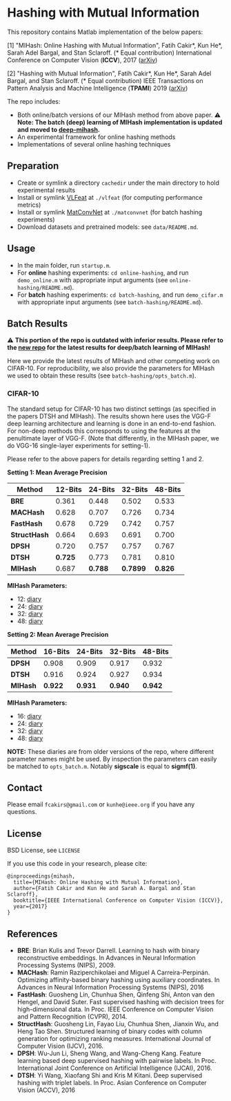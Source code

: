 # Hashing with Mutual Information
This repository contains Matlab implementation of the below papers:

[1] "MIHash: Online Hashing with Mutual Information",
    Fatih Cakir*, Kun He*, Sarah Adel Bargal, and Stan Sclaroff. (* Equal contribution)
    International Conference on Computer Vision (**ICCV**), 2017 ([arXiv](https://arxiv.org/abs/1703.08919))

[2] "Hashing with Mutual Information",
    Fatih Cakir*, Kun He*, Sarah Adel Bargal, and Stan Sclaroff. (* Equal contribution)
    IEEE Transactions on Pattern Analysis and Machine Intelligence (**TPAMI**) 2019 ([arXiv](https://arxiv.org/abs/1803.00974))

The repo includes:
- Both online/batch versions of our MIHash method from above paper. :warning: **Note: The batch (deep) learning of MIHash implementation is updated and moved to [deep-mihash](https://github.com/fcakir/deep-mihash).**
- An experimental framework for online hashing methods
- Implementations of several online hashing techniques

## Preparation
- Create or symlink a directory `cachedir` under the main directory to hold experimental results
- Install or symlink [VLFeat](http://www.vlfeat.org/)  at `./vlfeat` (for computing performance metrics)
- Install or symlink [MatConvNet](http://www.vlfeat.org/matconvnet/) at `./matconvnet` (for batch hashing experiments)
- Download datasets and pretrained models: see `data/README.md`.

## Usage
- In the main folder, run `startup.m`.
- For **online** hashing experiments: `cd online-hashing`, and run `demo_online.m` with appropriate input arguments (see `online-hashing/README.md`).
- For **batch** hashing experiments: `cd batch-hashing`, and run `demo_cifar.m` with appropriate input arguments (see `batch-hashing/README.md`).

## Batch Results
:warning: **This portion of the repo is outdated with inferior results. Please refer to the [new repo](https://github.com/fcakir/deep-mihash) for the latest results for deep/batch learning of MIHash!** 

Here we provide the latest results of MIHash and other competing work on CIFAR-10. For reproducibility, we also provide the parameters for MIHash we used to obtain these results (see `batch-hashing/opts_batch.m`). 

### CIFAR-10
The standard setup for CIFAR-10 has two distinct settings (as specified in the papers DTSH and MIHash). The results shown here uses the VGG-F deep learning architecture and learning is done in an end-to-end fashion. For non-deep methods this corresponds to using the features at the penultimate layer of VGG-F. (Note that differently, in the MIHash paper, we do VGG-16 single-layer experiments for setting-1). 

Please refer to the above papers for details regarding setting 1 and 2. 

**Setting 1: Mean Average Precision** 

| Method  | 12-Bits | 24-Bits | 32-Bits | 48-Bits|
| ------------- | ------------- | ------------- | ------------- |  ------------- |
| **BRE**  | 0.361  | 0.448  | 0.502  | 0.533  |
| **MACHash**  | 0.628  | 0.707  | 0.726  | 0.734  |
| **FastHash**  | 0.678  | 0.729  | 0.742  | 0.757  |
| **StructHash**  | 0.664  | 0.693  | 0.691  | 0.700  |
| **DPSH**  | 0.720  | 0.757  | 0.757  | 0.767  |
| **DTSH**  | **0.725**  | 0.773  | 0.781  | 0.810  |
| **MIHash**  | 0.687  | **0.788**  | **0.7899**  | **0.826**  |

**MIHash Parameters:**
- 12: [diary ](https://github.com/fcakir/mihash/blob/master/diary/batch-hashing/MI-cifar12-sp1-vggf.txt)
- 24: [diary](https://github.com/fcakir/mihash/blob/master/diary/batch-hashing/MI-cifar24-sp1-vggf.txt)
- 32: [diary](https://github.com/fcakir/mihash/blob/master/diary/batch-hashing/MI-cifar32-sp1-vggf.txt)
- 48: [diary](https://github.com/fcakir/mihash/blob/master/diary/batch-hashing/MI-cifar48-sp1-vggf.txt)

**Setting 2: Mean Average Precision** 

| Method  | 16-Bits | 24-Bits | 32-Bits | 48-Bits|
| ------------- | ------------- | ------------- | ------------- |  ------------- |
| **DPSH**  | 0.908 | 0.909  | 0.917  | 0.932  |
| **DTSH**  | 0.916  | 0.924  | 0.927  | 0.934  |
| **MIHash**  | **0.922**  | **0.931**  | **0.940**  | **0.942**  |

**MIHash Parameters:**
- 16: [diary](https://github.com/fcakir/mihash/blob/master/diary/batch-hashing/MI-cifar16-sp2-vggf.txt)
- 24: [diary](https://github.com/fcakir/mihash/blob/master/diary/batch-hashing/MI-cifar24-sp2-vggf.txt)
- 32: [diary](https://github.com/fcakir/mihash/blob/master/diary/batch-hashing/MI-cifar32-sp2-vggf.txt)
- 48: [diary](https://github.com/fcakir/mihash/blob/master/diary/batch-hashing/MI-cifar48-sp2-vggf.txt)

**NOTE:** These diaries are from older versions of the repo, where different parameter names might be used. By inspection the parameters can easily be matched to `opts_batch.m`. Notably **sigscale** is equal to **sigmf(1)**. 

## Contact
Please email `fcakirs@gmail.com` or `kunhe@ieee.org` if you have any questions.

## License
BSD License,  see `LICENSE`

If you use this code in your research, please cite:
```
@inproceedings{mihash,
  title={MIHash: Online Hashing with Mutual Information},
  author={Fatih Cakir and Kun He and Sarah A. Bargal and Stan Sclaroff},
  booktitle={IEEE International Conference on Computer Vision (ICCV)},
  year={2017}
}
```
## References
- **BRE**: Brian Kulis and Trevor Darrell. Learning to hash with binary reconstructive embeddings. In Advances in Neural Information Processing Systems (NIPS), 2009.
- **MACHash**: Ramin Raziperchikolaei and Miguel A Carreira-Perpinán. Optimizing affinity-based binary hashing using auxiliary coordinates. In Advances in Neural Information Processing Systems (NIPS), 2016
- **FastHash**: Guosheng Lin, Chunhua Shen, Qinfeng Shi, Anton van den Hengel, and David Suter. Fast supervised hashing with decision trees for high-dimensional data. In Proc. IEEE Conference on Computer Vision and Pattern Recognition (CVPR), 2014.
- **StructHash**: Guosheng Lin, Fayao Liu, Chunhua Shen, Jianxin Wu, and Heng Tao Shen. Structured learning of binary codes with column generation for optimizing ranking measures. International Journal of Computer Vision (IJCV), 2016.
- **DPSH**: Wu-Jun Li, Sheng Wang, and Wang-Cheng Kang. Feature learning based deep supervised hashing with pairwise labels. In Proc. International Joint Conference on Artificial Intelligence (IJCAI), 2016.
- **DTSH**: Yi Wang, Xiaofang Shi and Kris M Kitani. Deep supervised hashing with triplet labels. In Proc. Asian Conference on Computer Vision (ACCV), 2016

